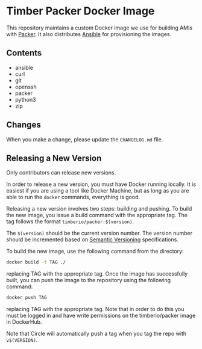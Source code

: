 # Timber Packer Docker Image

This repository maintains a custom Docker image we use for building AMIs with
[Packer](https://www.packer.io/). It also distributes
[Ansible](https://www.ansible.com/) for provisioning the images.

## Contents

  - ansible
  - curl
  - git
  - openssh
  - packer
  - python3
  - zip

## Changes

When you make a change, please update the `CHANGELOG.md` file.

## Releasing a New Version

Only contributors can release new versions.

In order to release a new version, you must have Docker running locally. It is
easiest if you are using a tool like Docker Machine, but as long as you are able
to run the `docker` commands, everything is good.

Releasing a new version involves two steps: building and pushing. To build the
new image, you issue a build command with the appropriate tag. The tag follows
the format `timberio/packer:$(version)`.

The `$(version)` should be the current version number. The version number should
be incremented based on [Semantic Versioning](http://semver.org/)
specifications.

To build the new image, use the following command from the directory:

```bash
docker build -t TAG ./
```

replacing TAG with the appropriate tag. Once the image has successfully built,
you can push the image to the repository using the following command:

```bash
docker push TAG
```

replacing TAG with the appropriate tag. Note that in order to do this you must
be logged in and have write permissions on the timberio/packer image in
DockerHub.

Note that Circle will automatically push a tag when you tag the repo with
`v$(VERSION)`.
